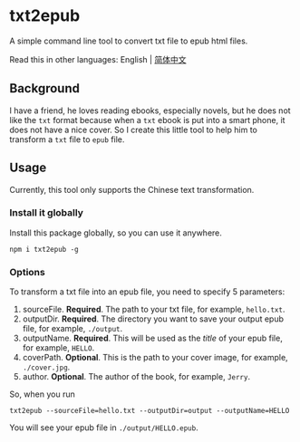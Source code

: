 # txt2epub

A simple command line tool to convert txt file to epub html files.

Read this in other languages: English | [简体中文](./README_zh-CN.md)

## Background

I have a friend, he loves reading ebooks, especially novels, but he does not like the `txt` format because when a `txt` ebook is put into a smart phone, it does not have a nice cover. So I create this little tool to help him to transform a `txt` file to `epub` file.

## Usage

Currently, this tool only supports the Chinese text transformation.

### Install it globally

Install this package globally, so you can use it anywhere.

`npm i txt2epub -g`

### Options

To transform a txt file into an epub file, you need to specify 5 parameters:

1. sourceFile. **Required**. The path to your txt file, for example, `hello.txt`.
2. outputDir. **Required**. The directory you want to save your output epub file, for example, `./output`.
3. outputName. **Required**. This will be used as the _title_ of your epub file, for example, `HELLO`.
4. coverPath. **Optional**. This is the path to your cover image, for example, `./cover.jpg`.
5. author. **Optional**. The author of the book, for example, `Jerry`.

So, when you run

`txt2epub --sourceFile=hello.txt --outputDir=output --outputName=HELLO`

You will see your epub file in `./output/HELLO.epub`.
